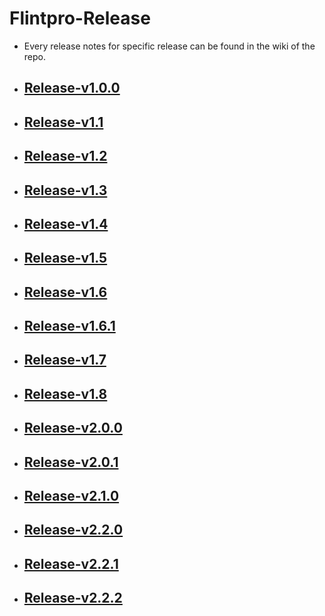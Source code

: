 # Flintpro-Release
* Every release notes for specific release can be found in the wiki of the repo.
* ## [Release-v1.0.0](https://github.com/MullionGroup/Releasenotes/wiki/Release-v1.0.0)
* ## [Release-v1.1](https://github.com/MullionGroup/Releasenotes/wiki/Release-v1.1)
* ## [Release-v1.2](https://github.com/MullionGroup/Releasenotes/wiki/Release-v1.2)
* ## [Release-v1.3](https://github.com/MullionGroup/Releasenotes/wiki/Release-v1.3)
* ## [Release-v1.4](https://github.com/MullionGroup/Releasenotes/wiki/Release-v1.4)
* ## [Release-v1.5](https://github.com/MullionGroup/Releasenotes/wiki/Release-v1.5)
* ## [Release-v1.6](https://github.com/MullionGroup/Releasenotes/wiki/Release-v1.6)
* ## [Release-v1.6.1](https://github.com/MullionGroup/Releasenotes/wiki/Release-v1.6.1)
* ## [Release-v1.7](https://github.com/MullionGroup/Releasenotes/wiki/Release-v1.7)
* ## [Release-v1.8](https://github.com/MullionGroup/Releasenotes/wiki/Release-v1.8)
* ## [Release-v2.0.0](https://github.com/MullionGroup/Releasenotes/wiki/Release-v2.0.0)
* ## [Release-v2.0.1](https://github.com/MullionGroup/Releasenotes/wiki/Release-v2.0.1)
* ## [Release-v2.1.0](https://github.com/MullionGroup/Releasenotes/wiki/Release-v2.1.0)
* ## [Release-v2.2.0](https://github.com/MullionGroup/Releasenotes/wiki/Release-v2.2.0)
* ## [Release-v2.2.1](https://github.com/MullionGroup/Releasenotes/wiki/Release-v2.2.1)
* ## [Release-v2.2.2](https://github.com/MullionGroup/Releasenotes/wiki/Release-v2.2.2)